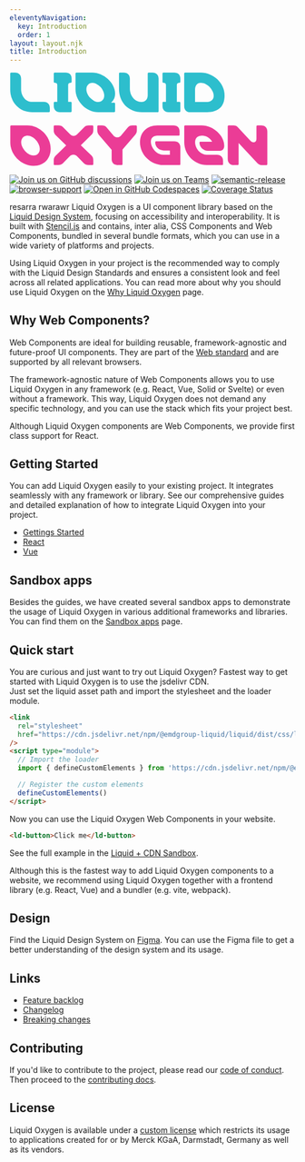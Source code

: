 ```yaml
---
eleventyNavigation:
  key: Introduction
  order: 1
layout: layout.njk
title: Introduction
---
```


<svg class="docs-main__header-image" fill="none" viewBox="0 0 350 115">
  <title>Liquid Oxygen</title>
  <path d="M27.749 48.557H47.99c.856 0 1.33-.38 1.33-1.14V43.52c0-4.656-2.755-7.507-7.507-7.507H27.844c-8.363 0-13.684-7.318-13.684-15.3V7.599C14.16 2.942 11.404.09 6.652.09H1.996c-.76 0-1.14.475-1.14 1.33v19.577c0 15.585 11.308 27.559 26.893 27.559ZM61.686 48.557h13.02c.855 0 1.33-.38 1.33-1.14V37.152c0-.76-.475-1.14-1.33-1.14H71.76V15.58c0-1.995.95-2.946 2.945-2.946.856 0 1.33-.38 1.33-1.14V7.599c0-2.376-.664-4.182-1.995-5.512C72.71.757 70.904.09 68.53.09h-13.02c-.855 0-1.33.38-1.33 1.14v10.264c0 .76.475 1.14 1.33 1.14 1.996 0 2.946.95 2.946 2.946v20.432H55.51c-.856 0-1.331.38-1.331 1.14v3.896c0 2.376.665 4.182 1.996 5.512 1.33 1.33 3.136 1.996 5.511 1.996ZM108.603 48.557h19.291c.855 0 1.33-.38 1.33-1.14v-9.314c0-.76-.475-1.14-1.33-1.14h-3.611a14.406 14.406 0 0 0 3.801-4.942c.76-1.805 1.14-3.896 1.14-6.272 0-3.23-.855-6.367-2.471-9.503-1.615-3.136-3.801-5.891-6.367-8.267a32.502 32.502 0 0 0-8.932-5.702C108.128.852 104.706.091 101.38.091H81.9c-.761 0-1.141.475-1.141 1.33v19.292c0 3.706.76 7.317 2.376 10.643 1.52 3.326 3.61 6.272 6.177 8.838 2.565 2.566 5.606 4.656 8.932 6.082 3.326 1.52 6.748 2.28 10.359 2.28Zm-.19-12.45c-1.711 0-3.421-.474-5.037-1.425-1.711-.95-3.231-2.185-4.656-3.61-1.426-1.426-2.471-3.137-3.326-4.942-.856-1.806-1.33-3.707-1.33-5.512 0-2.376.664-4.276 2.09-5.702 1.425-1.425 3.23-2.186 5.416-2.186 1.616 0 3.327.476 5.037 1.426 1.711.95 3.231 2.185 4.657 3.61 1.33 1.426 2.47 3.137 3.326 4.943.855 1.9 1.33 3.706 1.33 5.511 0 2.28-.665 4.181-2.091 5.607-1.425 1.52-3.231 2.28-5.416 2.28ZM162.306 48.557h19.006c.761 0 1.141-.38 1.141-1.236V7.694c0-4.657-2.756-7.508-7.508-7.508h-4.656c-.76 0-1.14.475-1.14 1.33v26.42c0 4.75-2.851 8.172-7.793 8.172-8.173 0-14.064-7.603-14.064-16.25V7.694c0-4.657-2.756-7.508-7.508-7.508h-4.656c-.76 0-1.141.475-1.141 1.33v18.532c0 16.345 11.119 28.604 28.319 28.604v-.095ZM194.723 48.557h13.019c.856 0 1.331-.38 1.331-1.14V37.152c0-.76-.475-1.14-1.331-1.14h-2.945V15.58c0-1.995.95-2.946 2.945-2.946.856 0 1.331-.38 1.331-1.14V7.599c0-2.376-.665-4.182-1.996-5.512-1.33-1.33-3.136-1.996-5.512-1.996h-13.019c-.855 0-1.33.38-1.33 1.14v10.264c0 .76.475 1.14 1.33 1.14 1.996 0 2.946.95 2.946 2.946v20.432h-2.946c-.855 0-1.33.38-1.33 1.14v3.896c0 2.376.665 4.182 1.996 5.512 1.33 1.33 3.136 1.996 5.511 1.996ZM221.303 48.557h20.527c6.747 0 11.973-1.616 15.775-5.132 3.706-3.421 5.606-8.458 5.606-15.205 0-3.896-.76-7.507-2.375-10.928-1.616-3.421-3.802-6.367-6.462-8.933-2.756-2.566-5.797-4.562-9.313-5.987C241.545.947 237.933.186 234.227.186h-19.291c-.76 0-1.14.475-1.14 1.33v39.628c0 2.376.665 4.182 1.995 5.512 1.331 1.33 3.136 1.996 5.512 1.996v-.095Zm5.797-12.45V20.714c0-2.376.665-4.277 1.901-5.797 1.235-1.425 2.946-2.186 5.131-2.186 1.901 0 3.801.476 5.702 1.33a20.866 20.866 0 0 1 5.037 3.707c1.425 1.52 2.66 3.23 3.611 5.131.95 1.901 1.425 3.802 1.425 5.797 0 2.376-.76 4.182-2.281 5.417-1.615 1.33-3.516 1.996-5.701 1.996H227.1Z" fill="#2DBECD"/>
  <path d="M29.364 114.167c12.83 0 21.002-8.743 21.002-21.002 0-15.015-13.4-28.414-28.414-28.414H2.09c-.76 0-1.14.475-1.14 1.33v19.672c0 14.919 13.494 28.414 28.413 28.414Zm-.095-12.544c-7.032 0-15.015-8.933-15.015-16.156 0-4.751 3.136-8.172 7.793-8.172 7.222 0 15.015 8.743 15.015 16.155 0 4.847-2.946 8.173-7.793 8.173ZM55.224 113.216h4.467c2.375 0 4.18-.665 5.606-2.09l8.458-8.648c1.33-1.331 2.85-1.996 4.466-1.996s3.041.665 4.372 1.996l8.457 8.648c1.426 1.425 3.231 2.09 5.607 2.09h4.752c.76 0 1.14-.38 1.14-1.235v-4.562c0-2.375-.665-4.181-2.091-5.606l-13.209-12.83 13.209-12.923c1.426-1.426 2.091-3.231 2.091-5.607v-4.277c0-.855-.38-1.33-1.14-1.33h-4.467c-2.375 0-4.181.665-5.606 2.09l-8.458 8.648c-1.33 1.33-2.851 1.996-4.467 1.996-1.615 0-3.04-.665-4.371-1.996l-8.458-8.647c-1.425-1.426-3.23-2.091-5.606-2.091h-4.752c-.76 0-1.14.475-1.14 1.33v4.562c0 2.376.665 4.181 2.09 5.607l13.21 12.924-13.21 12.829c-1.425 1.425-2.09 3.231-2.09 5.607v4.276c0 .855.38 1.235 1.14 1.235ZM132.495 113.216h4.657c.76 0 1.14-.38 1.14-1.235v-17.77l15.395-17.866c1.425-1.71 2.186-3.326 2.186-5.417v-4.752c0-.855-.381-1.33-1.141-1.33h-4.466c-2.186 0-3.991.76-5.417 2.376l-8.553 10.168c-1.235 1.425-3.041 1.996-4.466 1.996-1.52 0-3.326-.856-4.371-1.996l-8.838-10.453c-1.236-1.426-3.041-2.091-5.607-2.091h-4.466c-.761 0-1.141.475-1.141 1.33v4.752c0 2.186 1.046 4.371 2.091 5.607l15.49 18.055v11.214c0 4.656 2.756 7.507 7.507 7.507v-.095ZM188.195 113.216h19.576c.855 0 1.33-.38 1.33-1.14V91.74c0-2.376-.665-4.182-1.995-5.512-1.331-1.33-3.136-1.996-5.512-1.996h-21.952c-.855 0-1.331.38-1.331 1.14 0 4.182 2.661 7.793 6.653 9.314 1.235.475 2.47.76 3.896.76h7.412v5.226h-7.982a12.45 12.45 0 0 1-5.797-1.425c-1.806-.855-3.421-2.09-4.847-3.611a18.633 18.633 0 0 1-3.421-5.132 13.838 13.838 0 0 1-1.235-5.797c0-2.375.76-4.276 2.28-5.511 1.521-1.236 3.422-1.901 5.702-1.901h25.848c.856 0 1.331-.38 1.331-1.14v-3.897c0-2.375-.665-4.181-1.996-5.511-1.33-1.33-3.136-1.996-5.512-1.996h-19.576c-3.136 0-5.987.475-8.552 1.425-2.566 1.046-4.847 2.376-6.748 4.182-1.9 1.805-3.421 3.896-4.466 6.367-1.045 2.566-1.615 5.321-1.615 8.457 0 3.897.76 7.508 2.28 10.929 1.521 3.421 3.611 6.367 6.272 8.933 2.566 2.566 5.607 4.561 9.123 5.987 3.421 1.425 7.032 2.185 10.834 2.185ZM241.423 113.216h18.626c.855 0 1.33-.38 1.33-1.14v-3.896c0-4.657-2.756-7.508-7.507-7.508h-12.354c-7.792 0-14.349-7.412-14.349-15.394 0-4.942 2.945-7.983 8.837-7.983 4.467 0 9.123 2.47 12.069 7.412h-14.254c-.856 0-1.331.38-1.331 1.14 0 5.797 5.227 10.074 10.359 10.074h13.589c4.561 0 6.367-2.566 6.367-6.367 0-12.64-13.78-24.803-27.654-24.803h-20.146c-.761 0-1.141.475-1.141 1.33v19.197c0 15.394 12.639 27.938 27.559 27.938ZM274.6 113.216h4.657c.76 0 1.14-.38 1.14-1.235V86.228l23.187 24.898c1.331 1.425 3.041 2.185 5.227 2.185h5.607c.76 0 1.14-.475 1.14-1.33V72.353c0-2.375-.665-4.18-1.995-5.511-1.331-1.33-3.136-1.996-5.512-1.996h-4.657c-.76 0-1.14.475-1.14 1.33v14.92c0 1.236-.285 2.28-.855 3.041-.665.855-1.521 1.236-2.756 1.236-1.426 0-2.756-.666-3.991-1.996l-15.205-16.345c-1.331-1.426-3.041-2.186-5.227-2.186h-5.987c-.76 0-1.14.475-1.14 1.33v39.628c0 2.376.665 4.181 1.996 5.512 1.33 1.33 3.135 1.995 5.511 1.995v-.095Z" fill="#EB3C96"/>
</svg>

[![Join us on GitHub discussions](https://img.shields.io/badge/Join%20us-on%20GitHub%20discussions-blue?style=flat&color=0F69AF)](https://github.com/emdgroup-liquid/liquid/discussions)
[![Join us on Teams](https://img.shields.io/badge/Join%20us-on%20Teams-blue?style=flat&color=503291)](https://teams.microsoft.com/l/channel/19%3aeae3b35b0cbf42659e45c2b5592e0c0e%40thread.tacv2/General?groupId=88f23881-53e2-4a99-ad5c-8188c1087bbf&tenantId=db76fb59-a377-4120-bc54-59dead7d39c9)
[![semantic-release](https://img.shields.io/badge/%20%20%F0%9F%93%A6%F0%9F%9A%80-semantic--release-e10079.svg?style=flat&color=B93679)](https://github.com/semantic-release/semantic-release)
[![browser-support](https://img.shields.io/static/v1?label=Browsers&message=evergreen&color=01884C)](https://caniuse.com/?search=css-variables)
[![Open in GitHub Codespaces](https://img.shields.io/badge/Open%20in-GitHub%20Codespaces-black?style=flat&color=24292F)](https://github.com/codespaces/new?hide_repo_select=true&ref=main&repo=344421806&machine=standardLinux32gb&location=WestEurope)
[![Coverage Status](https://coveralls.io/repos/github/emdgroup-liquid/liquid/badge.svg?branch=main)](https://coveralls.io/github/emdgroup-liquid/liquid?branch=main)

resarra rwarawr Liquid Oxygen is a UI component library based on the [Liquid Design System](<https://www.figma.com/file/8GYcAOePm8Tt9qqJ7Gnv99/Liquid-Oxygen-(Share)?node-id=3%3A14310>), focusing on accessibility and interoperability. It is built with [Stencil.js](https://stenciljs.com) and contains, inter alia, CSS Components and Web Components, bundled in several bundle formats, which you can use in a wide variety of platforms and projects.

Using Liquid Oxygen in your project is the recommended way to comply with the Liquid Design Standards and ensures a consistent look and feel across all related applications. You can read more about why you should use Liquid Oxygen on the [Why Liquid Oxygen](introduction/why-liquid-oxygen/) page.

## Why Web Components?

Web Components are ideal for building reusable, framework-agnostic and future-proof UI components. They are part of the [Web standard](https://developer.mozilla.org/en-US/docs/Web/Web_Components) and are supported by all relevant browsers.

The framework-agnostic nature of Web Components allows you to use Liquid Oxygen in any framework (e.g. React, Vue, Solid or Svelte) or even without a framework. This way, Liquid Oxygen does not demand any specific technology, and you can use the stack which fits your project best.

Although Liquid Oxygen components are Web Components, we provide first class support for React.

<!-- TODO: Add vue when guide is existing -->

## Getting Started

You can add Liquid Oxygen easily to your existing project. It integrates seamlessly with any framework or library. See our comprehensive guides and detailed explanation of how to integrate Liquid Oxygen into your project.

- [Gettings Started](introduction/getting-started/)
- [React](introduction/getting-started/react/)
- [Vue](introduction/getting-started/vue/)

## Sandbox apps

Besides the guides, we have created several sandbox apps to demonstrate the usage of Liquid Oxygen in various additional frameworks and libraries. You can find them on the [Sandbox apps](guides/sandbox-applications/) page.

## Quick start

You are curious and just want to try out Liquid Oxygen? Fastest way to get started with Liquid Oxygen is to use the jsdelivr CDN.  
Just set the liquid asset path and import the stylesheet and the loader module.

```html
<link
  rel="stylesheet"
  href="https://cdn.jsdelivr.net/npm/@emdgroup-liquid/liquid/dist/css/liquid.css"
/>
<script type="module">
  // Import the loader
  import { defineCustomElements } from 'https://cdn.jsdelivr.net/npm/@emdgroup-liquid/liquid/dist/loader/index.js'

  // Register the custom elements
  defineCustomElements()
</script>
```

Now you can use the Liquid Oxygen Web Components in your website.

```html
<ld-button>Click me</ld-button>
```

See the full example in the [Liquid + CDN Sandbox](https://stackblitz.com/github/emdgroup-liquid/liquid-sandbox-cdn).

Although this is the fastest way to add Liquid Oxygen components to a website, we recommend using Liquid Oxygen together with a frontend library (e.g. React, Vue) and a bundler (e.g. vite, webpack).

## Design

Find the Liquid Design System on [Figma](<https://www.figma.com/file/8GYcAOePm8Tt9qqJ7Gnv99/Liquid-Oxygen-(Share)?node-id=3%3A14310>). You can use the Figma file to get a better understanding of the design system and its usage.

## Links

- [Feature backlog](https://github.com/emdgroup-liquid/liquid/issues?q=is%3Aissue+sort%3Areactions-%2B1-desc+label%3Afeature+-label%3Aduplicate+is%3Aopen)
- [Changelog](https://github.com/emdgroup-liquid/liquid/releases)
- [Breaking changes](https://github.com/emdgroup-liquid/liquid/releases?q=".0.0")

## Contributing

If you'd like to contribute to the project, please read our [code of conduct](CODE_OF_CONDUCT.md). Then proceed to the [contributing docs](https://github.com/emdgroup-liquid/liquid/blob/main/CONTRIBUTING.md).

## License

Liquid Oxygen is available under a [custom license](legal/license/) which restricts its usage to applications created for or by Merck KGaA, Darmstadt, Germany as well as its vendors.

<docs-page-nav prev-title="Why Liquid Oxygen" prev-href="introduction/why-liquid-oxygen/" next-title="Get Started" next-href="introduction/getting-started/">
  <docs-view-on-figma></docs-view-on-figma>
</docs-page-nav>
